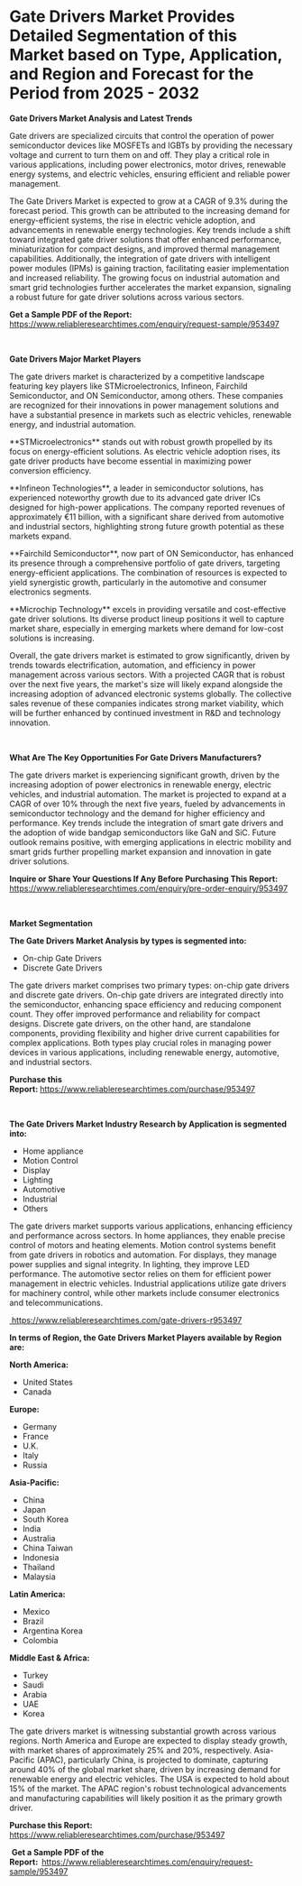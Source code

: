 <p><h1>Gate Drivers Market Provides Detailed Segmentation of this Market based on Type, Application, and Region and Forecast for the Period from 2025 - 2032</h1></p><p><strong>Gate Drivers Market Analysis and Latest Trends</strong></p>
<p><p>Gate drivers are specialized circuits that control the operation of power semiconductor devices like MOSFETs and IGBTs by providing the necessary voltage and current to turn them on and off. They play a critical role in various applications, including power electronics, motor drives, renewable energy systems, and electric vehicles, ensuring efficient and reliable power management.</p><p>The Gate Drivers Market is expected to grow at a CAGR of 9.3% during the forecast period. This growth can be attributed to the increasing demand for energy-efficient systems, the rise in electric vehicle adoption, and advancements in renewable energy technologies. Key trends include a shift toward integrated gate driver solutions that offer enhanced performance, miniaturization for compact designs, and improved thermal management capabilities. Additionally, the integration of gate drivers with intelligent power modules (IPMs) is gaining traction, facilitating easier implementation and increased reliability. The growing focus on industrial automation and smart grid technologies further accelerates the market expansion, signaling a robust future for gate driver solutions across various sectors.</p></p>
<p><strong>Get a Sample PDF of the Report:&nbsp;</strong> <a href="https://www.reliableresearchtimes.com/enquiry/request-sample/953497?utm_campaign=3109&utm_medium=2&utm_source=Github&utm_content=ia&utm_term=18042025&utm_id=gate-drivers">https://www.reliableresearchtimes.com/enquiry/request-sample/953497</a></p>
<p>&nbsp;</p>
<p><strong>Gate Drivers Major Market Players</strong></p>
<p><p>The gate drivers market is characterized by a competitive landscape featuring key players like STMicroelectronics, Infineon, Fairchild Semiconductor, and ON Semiconductor, among others. These companies are recognized for their innovations in power management solutions and have a substantial presence in markets such as electric vehicles, renewable energy, and industrial automation.</p><p>**STMicroelectronics** stands out with robust growth propelled by its focus on energy-efficient solutions. As electric vehicle adoption rises, its gate driver products have become essential in maximizing power conversion efficiency.</p><p>**Infineon Technologies**, a leader in semiconductor solutions, has experienced noteworthy growth due to its advanced gate driver ICs designed for high-power applications. The company reported revenues of approximately €11 billion, with a significant share derived from automotive and industrial sectors, highlighting strong future growth potential as these markets expand.</p><p>**Fairchild Semiconductor**, now part of ON Semiconductor, has enhanced its presence through a comprehensive portfolio of gate drivers, targeting energy-efficient applications. The combination of resources is expected to yield synergistic growth, particularly in the automotive and consumer electronics segments.</p><p>**Microchip Technology** excels in providing versatile and cost-effective gate driver solutions. Its diverse product lineup positions it well to capture market share, especially in emerging markets where demand for low-cost solutions is increasing.</p><p>Overall, the gate drivers market is estimated to grow significantly, driven by trends towards electrification, automation, and efficiency in power management across various sectors. With a projected CAGR that is robust over the next five years, the market's size will likely expand alongside the increasing adoption of advanced electronic systems globally. The collective sales revenue of these companies indicates strong market viability, which will be further enhanced by continued investment in R&D and technology innovation.</p></p>
<p>&nbsp;</p>
<p><strong>What Are The Key Opportunities For Gate Drivers Manufacturers?</strong></p>
<p><p>The gate drivers market is experiencing significant growth, driven by the increasing adoption of power electronics in renewable energy, electric vehicles, and industrial automation. The market is projected to expand at a CAGR of over 10% through the next five years, fueled by advancements in semiconductor technology and the demand for higher efficiency and performance. Key trends include the integration of smart gate drivers and the adoption of wide bandgap semiconductors like GaN and SiC. Future outlook remains positive, with emerging applications in electric mobility and smart grids further propelling market expansion and innovation in gate driver solutions.</p></p>
<p><strong>Inquire or Share Your Questions If Any Before Purchasing This Report:</strong> <a href="https://www.reliableresearchtimes.com/enquiry/pre-order-enquiry/953497?utm_campaign=3109&utm_medium=2&utm_source=Github&utm_content=ia&utm_term=18042025&utm_id=gate-drivers">https://www.reliableresearchtimes.com/enquiry/pre-order-enquiry/953497</a></p>
<p>&nbsp;</p>
<p><strong>Market Segmentation</strong></p>
<p><strong>The Gate Drivers Market Analysis by types is segmented into:</strong></p>
<p><ul><li>On-chip Gate Drivers</li><li>Discrete Gate Drivers</li></ul></p>
<p><p>The gate drivers market comprises two primary types: on-chip gate drivers and discrete gate drivers. On-chip gate drivers are integrated directly into the semiconductor, enhancing space efficiency and reducing component count. They offer improved performance and reliability for compact designs. Discrete gate drivers, on the other hand, are standalone components, providing flexibility and higher drive current capabilities for complex applications. Both types play crucial roles in managing power devices in various applications, including renewable energy, automotive, and industrial sectors.</p></p>
<p><strong>Purchase this Report:&nbsp;</strong><a href="https://www.reliableresearchtimes.com/purchase/953497?utm_campaign=3109&utm_medium=2&utm_source=Github&utm_content=ia&utm_term=18042025&utm_id=gate-drivers">https://www.reliableresearchtimes.com/purchase/953497</a></p>
<p>&nbsp;</p>
<p><strong>The Gate Drivers Market Industry Research by Application is segmented into:</strong></p>
<p><ul><li>Home appliance</li><li>Motion Control</li><li>Display</li><li>Lighting</li><li>Automotive</li><li>Industrial</li><li>Others</li></ul></p>
<p><p>The gate drivers market supports various applications, enhancing efficiency and performance across sectors. In home appliances, they enable precise control of motors and heating elements. Motion control systems benefit from gate drivers in robotics and automation. For displays, they manage power supplies and signal integrity. In lighting, they improve LED performance. The automotive sector relies on them for efficient power management in electric vehicles. Industrial applications utilize gate drivers for machinery control, while other markets include consumer electronics and telecommunications.</p></p>
<p><a href="https://www.reliableresearchtimes.com/gate-drivers-r953497?utm_campaign=3109&utm_medium=2&utm_source=Github&utm_content=ia&utm_term=18042025&utm_id=gate-drivers">&nbsp;https://www.reliableresearchtimes.com/gate-drivers-r953497</a></p>
<p><strong>In terms of Region, the Gate Drivers Market Players available by Region are:</strong></p>
<p>
    <p> <strong> North America: </strong>
        <ul>
            <li>United States</li>
            <li>Canada</li>
        </ul>
        </p> 
    <p> <strong> Europe: </strong>
        <ul>
            <li>Germany</li>
            <li>France</li>
            <li>U.K.</li>
            <li>Italy</li>
            <li>Russia</li>
        </ul>
        </p> 
    <p> <strong> Asia-Pacific: </strong>
        <ul>
            <li>China</li>
            <li>Japan</li>
            <li>South Korea</li>
            <li>India</li>
            <li>Australia</li>
            <li>China Taiwan</li>
            <li>Indonesia</li>
            <li>Thailand</li>
            <li>Malaysia</li>
        </ul>
        </p> 
    <p> <strong> Latin America: </strong>
        <ul>
            <li>Mexico</li>
            <li>Brazil</li>
            <li>Argentina Korea</li>
            <li>Colombia</li>
        </ul>
        </p> 
    <p> <strong> Middle East & Africa: </strong>
        <ul>
            <li>Turkey</li>
            <li>Saudi</li>
            <li>Arabia</li>
            <li>UAE</li>
            <li>Korea</li>
        </ul>
    </p>
    </p>
<p><p>The gate drivers market is witnessing substantial growth across various regions. North America and Europe are expected to display steady growth, with market shares of approximately 25% and 20%, respectively. Asia-Pacific (APAC), particularly China, is projected to dominate, capturing around 40% of the global market share, driven by increasing demand for renewable energy and electric vehicles. The USA is expected to hold about 15% of the market. The APAC region's robust technological advancements and manufacturing capabilities will likely position it as the primary growth driver.</p></p>
<p><strong>Purchase this Report: </strong><a href="https://www.reliableresearchtimes.com/purchase/953497?utm_campaign=3109&utm_medium=2&utm_source=Github&utm_content=ia&utm_term=18042025&utm_id=gate-drivers">https://www.reliableresearchtimes.com/purchase/953497</a></p>
<p>&nbsp;<strong>Get a Sample PDF of the Report:&nbsp;&nbsp;</strong><a href="https://www.reliableresearchtimes.com/enquiry/request-sample/953497?utm_campaign=3109&utm_medium=2&utm_source=Github&utm_content=ia&utm_term=18042025&utm_id=gate-drivers">https://www.reliableresearchtimes.com/enquiry/request-sample/953497</a></p>
<p><strong></strong></p>
<p><p></p><p></p><p></p></p>